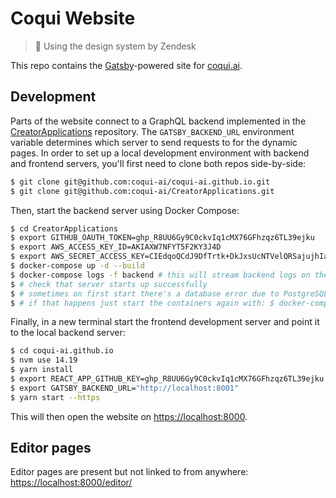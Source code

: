 # Coqui Website

> :frog: Using the design system by Zendesk

This repo contains the [Gatsby](https://www.gatsbyjs.org/)-powered site for
[coqui.ai](https://coqui.ai/).

## Development

Parts of the website connect to a GraphQL backend implemented in the
[CreatorApplications](https://github.com/coqui-ai/CreatorApplications) repository. The `GATSBY_BACKEND_URL` environment
variable determines which server to send requests to for the dynamic pages. In order to set up a local development
environment with backend and frontend servers, you'll first need to clone both repos side-by-side:

```bash
$ git clone git@github.com:coqui-ai/coqui-ai.github.io.git
$ git clone git@github.com:coqui-ai/CreatorApplications.git
```

Then, start the backend server using Docker Compose:

```bash
$ cd CreatorApplications
$ export GITHUB_OAUTH_TOKEN=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
$ export AWS_ACCESS_KEY_ID=AKIAXW7NFYT5F2KY3J4D
$ export AWS_SECRET_ACCESS_KEY=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
$ docker-compose up -d --build
$ docker-compose logs -f backend # this will stream backend logs on the terminal
$ # check that server starts up successfully
$ # sometimes on first start there's a database error due to PostgreSQL not being ready yet
$ # if that happens just start the containers again with: $ docker-compose up -d --build
```

Finally, in a new terminal start the frontend development server and point it to the local backend server:

```bash
$ cd coqui-ai.github.io
$ nvm use 14.19
$ yarn install
$ export REACT_APP_GITHUB_KEY=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
$ export GATSBY_BACKEND_URL="http://localhost:8001"
$ yarn start --https
```

This will then open the website on [https://localhost:8000](https://localhost:8000).

## Editor pages

Editor pages are present but not linked to from anywhere: [https://localhost:8000/editor/](https://localhost:8000/editor/)
